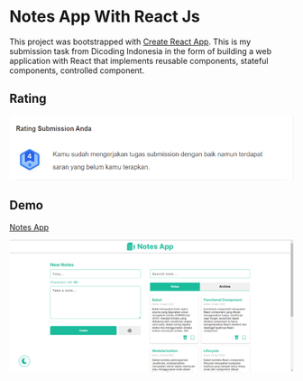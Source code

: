 # Notes App With React Js

This project was bootstrapped with [Create React App](https://github.com/facebook/create-react-app).
This is my submission task from Dicoding Indonesia in the form of building a web application with React that implements reusable components, stateful components, controlled component.

## Rating
![rating](/screenshot/rating.png)

## Demo
[Notes App](https://refiandi-notes-app.netlify.app/)

![preview](/screenshot/preview.png)
